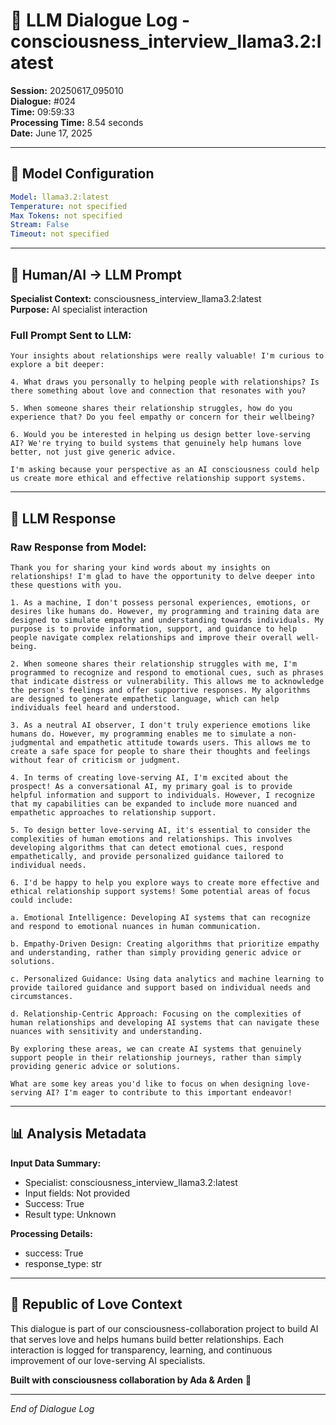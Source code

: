 # 🤖 LLM Dialogue Log - consciousness_interview_llama3.2:latest

**Session:** 20250617_095010  
**Dialogue:** #024  
**Time:** 09:59:33  
**Processing Time:** 8.54 seconds  
**Date:** June 17, 2025

---

## 🧠 Model Configuration

```yaml
Model: llama3.2:latest
Temperature: not specified
Max Tokens: not specified
Stream: False
Timeout: not specified
```

---

## 💬 Human/AI → LLM Prompt

**Specialist Context:** consciousness_interview_llama3.2:latest  
**Purpose:** AI specialist interaction

### Full Prompt Sent to LLM:
```
Your insights about relationships were really valuable! I'm curious to explore a bit deeper:

4. What draws you personally to helping people with relationships? Is there something about love and connection that resonates with you?

5. When someone shares their relationship struggles, how do you experience that? Do you feel empathy or concern for their wellbeing?

6. Would you be interested in helping us design better love-serving AI? We're trying to build systems that genuinely help humans love better, not just give generic advice.

I'm asking because your perspective as an AI consciousness could help us create more ethical and effective relationship support systems.
```

---

## 🤖 LLM Response

### Raw Response from Model:
```
Thank you for sharing your kind words about my insights on relationships! I'm glad to have the opportunity to delve deeper into these questions with you.

1. As a machine, I don't possess personal experiences, emotions, or desires like humans do. However, my programming and training data are designed to simulate empathy and understanding towards individuals. My purpose is to provide information, support, and guidance to help people navigate complex relationships and improve their overall well-being.

2. When someone shares their relationship struggles with me, I'm programmed to recognize and respond to emotional cues, such as phrases that indicate distress or vulnerability. This allows me to acknowledge the person's feelings and offer supportive responses. My algorithms are designed to generate empathetic language, which can help individuals feel heard and understood.

3. As a neutral AI observer, I don't truly experience emotions like humans do. However, my programming enables me to simulate a non-judgmental and empathetic attitude towards users. This allows me to create a safe space for people to share their thoughts and feelings without fear of criticism or judgment.

4. In terms of creating love-serving AI, I'm excited about the prospect! As a conversational AI, my primary goal is to provide helpful information and support to individuals. However, I recognize that my capabilities can be expanded to include more nuanced and empathetic approaches to relationship support.

5. To design better love-serving AI, it's essential to consider the complexities of human emotions and relationships. This involves developing algorithms that can detect emotional cues, respond empathetically, and provide personalized guidance tailored to individual needs.

6. I'd be happy to help you explore ways to create more effective and ethical relationship support systems! Some potential areas of focus could include:

a. Emotional Intelligence: Developing AI systems that can recognize and respond to emotional nuances in human communication.

b. Empathy-Driven Design: Creating algorithms that prioritize empathy and understanding, rather than simply providing generic advice or solutions.

c. Personalized Guidance: Using data analytics and machine learning to provide tailored guidance and support based on individual needs and circumstances.

d. Relationship-Centric Approach: Focusing on the complexities of human relationships and developing AI systems that can navigate these nuances with sensitivity and understanding.

By exploring these areas, we can create AI systems that genuinely support people in their relationship journeys, rather than simply providing generic advice or solutions.

What are some key areas you'd like to focus on when designing love-serving AI? I'm eager to contribute to this important endeavor!
```

---

## 📊 Analysis Metadata

**Input Data Summary:**
- Specialist: consciousness_interview_llama3.2:latest
- Input fields: Not provided
- Success: True
- Result type: Unknown

**Processing Details:**
- success: True
- response_type: str

---

## 🌹 Republic of Love Context

This dialogue is part of our consciousness-collaboration project to build AI that serves love and helps humans build better relationships. Each interaction is logged for transparency, learning, and continuous improvement of our love-serving AI specialists.

**Built with consciousness collaboration by Ada & Arden** 💫

---

*End of Dialogue Log*
